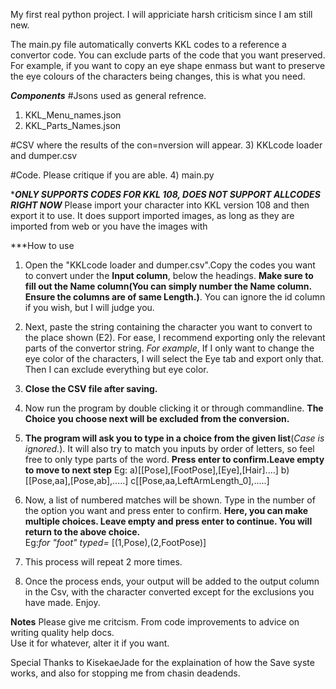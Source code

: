 My first real python project. I will appriciate harsh criticism since I am still new. 



The main.py file automatically converts KKL codes to a reference a convertor code. You can exclude parts of the code that you want preserved. For example, if you want to copy an eye shape enmass but want to preserve the eye colours of the characters being changes, this is what you need.

***Components***
#Jsons used as general refrence.
1) KKL_Menu_names.json
2) KKL_Parts_Names.json

#CSV where the results of the con=nversion will appear.
3) KKLcode loader and dumper.csv

#Code. Please critique if you are able.
4) main.py

******ONLY SUPPORTS CODES FOR KKL 108, DOES NOT SUPPORT ALLCODES RIGHT NOW*****
Please import your character into KKL version 108 and then export it to use. It does support imported images, as long as they are imported from web or you have the images with  

***How to use
1) Open the "KKLcode loader and dumper.csv".Copy the codes you want to convert under the **Input column**, below the headings.
**Make sure to fill out the Name column(You can simply number the Name column. Ensure the columns are of same Length.)**. You can ignore the id column if you wish, but I will judge you.

2) Next, paste the string containing the character you want to convert to the place shown (E2). For ease, I recommend exporting only the relevant parts of the convertor string. *For example*, If I only want to change the eye color of the characters, I will select the Eye tab and export only that.
Then I can exclude everything but eye color.

3) **Close the CSV file after saving.**

4) Now run the program by double clicking it or through commandline. **The Choice you choose next will be excluded from the conversion.**

5) **The program will ask you to type in a choice from the given list**(*Case is ignored.*). It will also try to match you inputs by order of letters, so feel free to only type parts of the word. 
**Press enter to confirm.Leave empty to move to next step** 
Eg: a)[[Pose],[FootPose],[Eye],[Hair]....]
    b)[[Pose,aa],[Pose,ab],.....]
    c[[Pose,aa,LeftArmLength_0],.....]

6) Now, a list of numbered matches will be shown. Type in the number  of the option you want and press enter to confirm. **Here, you can make multiple choices. Leave empty and press enter to continue. You will return to the above choice.**   
Eg:*for "foot"  typed=*
    [(1,Pose),(2,FootPose)]

7) This process will repeat 2 more times. 

8) Once the process ends, your output will be added to the output column in the Csv, with the character converted except for the exclusions you have made. Enjoy.


**Notes**
Please give me critcism. From code improvements to advice on writing quality help docs.  
Use it for whatever, alter it if you want.

Special Thanks to KisekaeJade for the explaination of how the Save syste works, and also for stopping me from chasin deadends.

